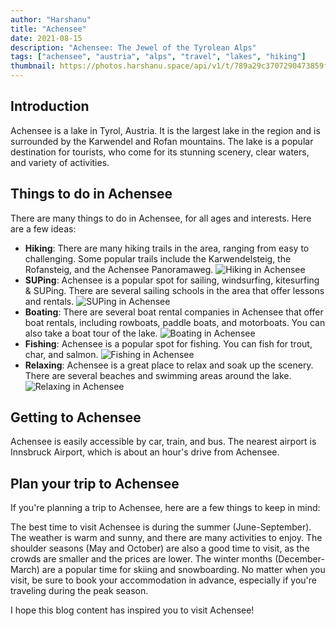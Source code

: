 ```yaml
---
author: "Harshanu"
title: "Achensee"
date: 2021-08-15
description: "Achensee: The Jewel of the Tyrolean Alps"
tags: ["achensee", "austria", "alps", "travel", "lakes", "hiking"]
thumbnail: https://photos.harshanu.space/api/v1/t/789a29c3707290473859fb626e15c142aaa9b8f4/081gaa0s/fit_2048
---
```


## Introduction
Achensee is a lake in Tyrol, Austria. It is the largest lake in the region and is surrounded by the Karwendel and Rofan mountains. The lake is a popular destination for tourists, who come for its stunning scenery, clear waters, and variety of activities.

## Things to do in Achensee

There are many things to do in Achensee, for all ages and interests. Here are a few ideas:

* **Hiking**: There are many hiking trails in the area, ranging from easy to challenging. Some popular trails include the Karwendelsteig, the Rofansteig, and the Achensee Panoramaweg.
![Hiking in Achensee](https://lh3.googleusercontent.com/bip/APOwr83aDMQix9j4E7ao-klkA44j21r9ezNFMpnQv0v4q1OLJnnMa9HFIyVqON8k9vD_icWMaqahNvDE51Plj2dl4Ke1hEAGWD1cmaOcrgZHJl5T6nV-50Odf2BKPY9kWSBNg9ZCdWF7pELFx_b3z6O-ZBGyDVlfHA=w250-h200-p)
* **SUPing**: Achensee is a popular spot for sailing, windsurfing, kitesurfing & SUPing. There are several sailing schools in the area that offer lessons and rentals.
![SUPing in Achensee](https://photos.harshanu.space/api/v1/t/9a131029b8e7401f037d2eea1f40964bf8638de0/081gaa0s/fit_2048)
* **Boating**: There are several boat rental companies in Achensee that offer boat rentals, including rowboats, paddle boats, and motorboats. You can also take a boat tour of the lake.
![Boating in Achensee](https://lh3.googleusercontent.com/bip/APOwr82vrl5zjE37KQkZYcof9u4BJ4xi6a5vmcr2NXpkYFBCUckjXljMiMyDtRzOMVYGO-XiEd4sBdlj-h6JnXDa8fPJv4V_Ed-lfSSmBel6zGd_8iUOAW6NEkjXtQEUkzfnZ6Og-rpfYjtsqC8VQwo=w250-h200-p)
* **Fishing**: Achensee is a popular spot for fishing. You can fish for trout, char, and salmon.
![Fishing in Achensee](https://lh3.googleusercontent.com/bip/APOwr81igBklmkOJhjLjcqBrEKjnYRY6qgiWt0YE-ZW9tiBxxifRntVDMGObw874BnSlhWk0GcX3U43UARPQa95PR2Mv6zfiXYhzPOKmA9ChsDgFM9Tiu9CcQM1Yd9U28y8LLhTBUnwDvTxuold8tgUE7ssn=w250-h200-p)
* **Relaxing**: Achensee is a great place to relax and soak up the scenery. There are several beaches and swimming areas around the lake.
![Relaxing in Achensee](https://photos.harshanu.space/api/v1/t/ad8b6273de9bd094194ddc4b4d7ea620491ebb85/081gaa0s/fit_2048)

## Getting to Achensee

Achensee is easily accessible by car, train, and bus. The nearest airport is Innsbruck Airport, which is about an hour's drive from Achensee.

## Plan your trip to Achensee

If you're planning a trip to Achensee, here are a few things to keep in mind:

The best time to visit Achensee is during the summer (June-September). The weather is warm and sunny, and there are many activities to enjoy.
The shoulder seasons (May and October) are also a good time to visit, as the crowds are smaller and the prices are lower.
The winter months (December-March) are a popular time for skiing and snowboarding.
No matter when you visit, be sure to book your accommodation in advance, especially if you're traveling during the peak season.

I hope this blog content has inspired you to visit Achensee!